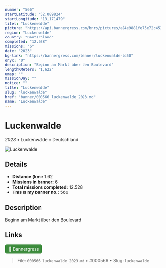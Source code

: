 ```yaml
---
nummer: "566"
startLatitude: "52,089824"
startLongitude: "13,171479"
titel: "Luckenwalde"
picture: "https://api.bannergress.com/bnrs/pictures/a14e9881fe75e72c4525b1cd6bed63a8"
region: "Luckenwalde"
country: "Deutschland"
completed: "12.528"
missions: "6"
date: "2023"
bg-link: "https://bannergress.com/banner/luckenwalde-bd50"
onyx: "0"
description: "Beginn am Markt über den Boulevard"
lengthKMeters: "1,622"
umap: ""
missionDay: ""
notice: ""
title: "Luckenwalde"
slug: "luckenwalde"
href: "banner/000566_luckenwalde_2023.md"
name: "Luckenwalde"
---
```

# Luckenwalde

*2023* • Luckenwalde • Deutschland

![Luckenwalde](https://api.bannergress.com/bnrs/pictures/a14e9881fe75e72c4525b1cd6bed63a8)



## Details
- **Distance (km):** 1.62
- **Missions in banner:** 6
- **Total missions completed:** 12.528
- **This is my banner no.:** 566



## Description
Beginn am Markt über den Boulevard



## Links
<a href="https://bannergress.com/banner/luckenwalde-bd50" target="_blank" style="display:inline-block;margin-right:8px;padding:6px 12px;background:#3c8b3c;color:#fff;text-decoration:none;border-radius:6px;">🔗 Bannergress</a>



> File: `000566_luckenwalde_2023.md`
> • #000566
> • Slug: `luckenwalde`
